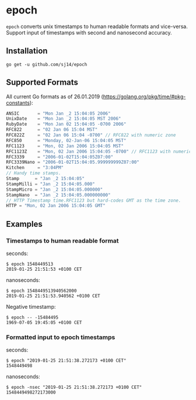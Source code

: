 # epoch

`epoch` converts unix timestamps to human readable formats and vice-versa. Support input of timestamps with second and nanosecond accuracy.

## Installation

``` text
go get -u github.com/sj14/epoch
```

## Supported Formats

All current Go formats as of 26.01.2019 (https://golang.org/pkg/time/#pkg-constants):

``` go
ANSIC       = "Mon Jan _2 15:04:05 2006"
UnixDate    = "Mon Jan _2 15:04:05 MST 2006"
RubyDate    = "Mon Jan 02 15:04:05 -0700 2006"
RFC822      = "02 Jan 06 15:04 MST"
RFC822Z     = "02 Jan 06 15:04 -0700" // RFC822 with numeric zone
RFC850      = "Monday, 02-Jan-06 15:04:05 MST"
RFC1123     = "Mon, 02 Jan 2006 15:04:05 MST"
RFC1123Z    = "Mon, 02 Jan 2006 15:04:05 -0700" // RFC1123 with numeric zone
RFC3339     = "2006-01-02T15:04:05Z07:00"
RFC3339Nano = "2006-01-02T15:04:05.999999999Z07:00"
Kitchen     = "3:04PM"
// Handy time stamps.
Stamp      = "Jan _2 15:04:05"
StampMilli = "Jan _2 15:04:05.000"
StampMicro = "Jan _2 15:04:05.000000"
StampNano  = "Jan _2 15:04:05.000000000"
// HTTP Timestamp time.RFC1123 but hard-codes GMT as the time zone.
HTTP = "Mon, 02 Jan 2006 15:04:05 GMT"
```

## Examples

### Timestamps to human readable format

seconds:

``` text
$ epoch 1548449513
2019-01-25 21:51:53 +0100 CET
```

nanoseconds:

``` text
$ epoch 1548449513940562000
2019-01-25 21:51:53.940562 +0100 CET
```

Negative timestamp:

``` text
$ epoch -- -15484495
1969-07-05 19:45:05 +0100 CET
```

### Formatted input to epoch timestamps

seconds:

``` text
$ epoch "2019-01-25 21:51:38.272173 +0100 CET"
1548449498
```

nanoseconds:

```text
$ epoch -nsec "2019-01-25 21:51:38.272173 +0100 CET"
1548449498272173000
```